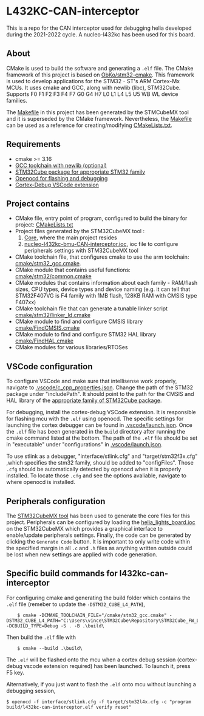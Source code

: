 # L432KC-CAN-interceptor
This is a repo for the CAN interceptor used for debugging helia developed during the 2021-2022 cycle. A nucleo-l432kc has been used for this board.

## About

CMake is used to build the software and generating a `.elf` file. The CMake framework of this project is based on [ObKo/stm32-cmake](https://github.com/ObKo/stm32-cmake).
This framework is used to develop applications for the STM32 - ST's ARM Cortex-Mx MCUs.
It uses cmake and GCC, along with newlib (libc), STM32Cube. Supports F0 F1 F2 F3 F4 F7 G0 G4 H7 L0 L1 L4 L5 U5 WB WL device families.

The [Makefile](Makefile) in this project has been generated by the STMCubeMX tool and it is superseded by the CMake framework. Nevertheless, the [Makefile](Makefile) can be used as a reference for creating/modifying [CMakeLists.txt](CMakeLists.txt).

## Requirements

* cmake >= 3.16
* [GCC toolchain with newlib (optional)](https://developer.arm.com/Tools%20and%20Software/GNU%20Toolchain)
* [STM32Cube package for appropriate STM32 family](https://www.st.com/en/embedded-software/stm32cube-mcu-mpu-packages.html)
* [Openocd for flashing and debugging](https://openocd.org/)
* [Cortex-Debug VSCode extension](https://marketplace.visualstudio.com/items?itemName=marus25.cortex-debug)

## Project contains

* CMake file, entry point of program, configured to build the binary for project: [CMakeLists.txt](CMakeLists.txt)
* Project files generated by the STM32CubeMX tool :
    1. [Core](Core), where the main project resides 
    2. [nucleo-l432kc-bmu-CAN-interceptor.ioc](nucleo-l432kc-bmu-CAN-interceptor.ioc), ioc file to configure peripherals settings with STM32CubeMX tool
* CMake toolchain file, that configures cmake to use the arm toolchain: [cmake/stm32_gcc.cmake](cmake/stm32_gcc.cmake).
* CMake module that contains useful functions: [cmake/stm32/common.cmake](cmake/stm32/common.cmake)
* CMake modules that contains information about each family - RAM/flash sizes, CPU types, device types and device naming (e.g. it can tell that STM32F407VG is F4 family with 1MB flash, 128KB RAM with CMSIS type F407xx)
* CMake toolchain file that can generate a tunable linker script [cmake/stm32/linker_ld.cmake](cmake/stm32/linker_ld.cmake)
* CMake module to find and configure CMSIS library [cmake/FindCMSIS.cmake](cmake/FindCMSIS.cmake)
* CMake module to find and configure STM32 HAL library [cmake/FindHAL.cmake](cmake/FindHAL.cmake)
* CMake modules for various libraries/RTOSes

## VSCode configuration

To configure VSCode and make sure that intellisense work properly, navigate to [.vscode/c_cpp_properties.json](.vscode/c_cpp_properties.json). Change the path of the STM32 package under "includePath". It should point to the path for the CMSIS and HAL library of the [appropriate family of STM32Cube package](https://www.st.com/en/embedded-software/stm32cube-mcu-mpu-packages.html).

For debugging, install the cortex-debug VSCode extension. It is responsible for flashing mcu with the `.elf` using openocd.
The specific settings for launching the cortex debugger can be found in [.vscode/launch.json](.vscode/launch.json). Once the `.elf` file has been generated in the `build` directory after running the cmake command listed at the bottom. The path of the `.elf` file should be set in "executable" under "configurations" in [.vscode/launch.json](.vscode/launch.json). 

To use stlink as a debugger, "interface/stlink.cfg" and "target/stm32f3x.cfg" ,which specifies the stm32 family, should be added to "configFiles". Those `.cfg` should be automatically detected by openocd when it is properly installed. To locate those `.cfg` and see the options avaliable, navigate to where openocd is installed.

## Peripherals configuration

The [STM32CubeMX tool](https://www.st.com/en/development-tools/stm32cubemx.html) has been used to generate the core files for this project. Peripherals can be configured by loading the [helia_lights_board.ioc](helia_lights_board.ioc) on the STM32CubeMX which provides a graphical interface to enable/update peripherals settings. Finally, the code can be generated by clicking the `Generate Code` button. It is important to only write code within the specified margin in all `.c` and `.h` files as anything written outside could be lost when new settings are applied with code generation. 

## Specific build commands for l432kc-can-interceptor

For configuring cmake and generating the build folder which contains the `.elf` file (remeber to update the `-DSTM32_CUBE_L4_PATH`),
```
    $ cmake -DCMAKE_TOOLCHAIN_FILE="/cmake/stm32_gcc.cmake" -DSTM32_CUBE_L4_PATH="C:\Users\vince\STM32Cube\Repository\STM32Cube_FW_L4_V1.17.1" -DCBUILD_TYPE=Debug -S . -B .\build\
```

Then build the `.elf` file with
```
    $ cmake --build .\build\
```

The `.elf` will be flashed onto the mcu when a cortex debug session (cortex-debug vscode extension required) has been launched. To launch it, press F5 key.

Alternatively, if you just want to flash the `.elf` onto mcu without launching a debugging session,
```
$ openocd -f interface/stlink.cfg -f target/stm32l4x.cfg -c "program build/l432kc-can-interceptor.elf verify reset"
```
